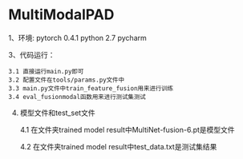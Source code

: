 # MultiModalPAD


1、环境:
    pytorch 0.4.1
	python 2.7
	pycharm
	

3、代码运行：

    3.1 直接运行main.py即可
	3.2 配置文件在tools/params.py文件中
	3.3 main.py文件中train_feature_fusion用来进行训练
	3.4 eval_fusionmodal函数用来进行测试集测试
	
4. 模型文件和test_set文件

    4.1 在文件夹trained model result中MultiNet-fusion-6.pt是模型文件
	
	4.2 在文件夹trained model result中test_data.txt是测试集结果
	